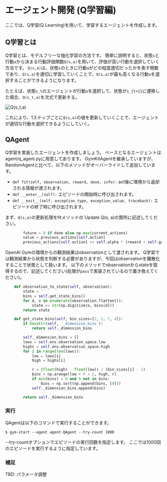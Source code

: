 # エージェント開発 (Q学習編)

ここでは、Q学習(Q Learning)を用いて、学習するエージェントを作成します。

## Q学習とは

Q学習とは、モデルフリーな強化学習の方法です。
簡単に説明すると、状態`s`と行動`a`から決まる行動評価関数`Q(s,a)`を用いて、評価が高い行動を選択していく方法です。
`Q(s,a)`は、状態`s`のときに行動`a`がどの程度適切だったかを表す関数であり、`Q(s,a)`を適切に学習していくことで、`Q(s,a)`が最も高くなる行動`a`を選択することができるようになります。

たとえば、状態`s_t`のエージェントが行動`a`を選択して、状態が`s_{t+1}`に遷移した場合、`Q(s_t,a)`を次式で更新する。

![Q(s\_t,a)](https://wikimedia.org/api/rest_v1/media/math/render/svg/1530febfe82181f7d15ff3bc85c9c04e3ebe8d1c)

これにより、1ステップごとに`Q(s,a)`の値を更新していくことで、エージェントが適切な行動を選択できるようにしていく。

## QAgent

Q学習を実装したエージェントを作成しましょう。
ベースとなるエージェントはagent/q\_agent.pyに用意してあります。
GymKitAgentを継承していますが、RandomAgentと比べて、以下のメソッドがオーバーライドして追加しています。

* `def fit(self, observation, reward, done, info):`
  act後に環境から返却される情報が渡されます。
* `def __enter__(self):`
  エピソードの開始時に呼び出されます。
* `def __exit__(self, exception_type, exception_value, traceback):`
  エピソードの終了時に呼び出されます。

まず、`Q(s,a)`の更新処理をfitメソッドの`Update Q(s, a)の箇所に記述してください。

```python
        future = 0 if done else np.max(current_actions)
        value = previous_actions[self.action]
        previous_actions[self.action] += self.alpha * (reward + self.gamma * future - value)
```

OpenAI Gymの環境からの観測結果はobservationとして渡されます。
Q学習では観測結果から状態を判断する必要がありますが、今回はobservationを離散化することで状態として扱います。
以下のメソッドでobservationからstateを取得するので、記述してください(処理が`pass`で実装されているので置き換えてください)。

```python
    def observation_to_state(self, observation):
        state = ''
        bins = self.get_state_bins()
        for d, o in enumerate(observation.flatten()):
            state += str(np.digitize(o, bins[d]))
        return state

    def get_state_bins(self, bin_sizes=[2, 2, 7, 4]):
        if hasattr(self, '_dimension_bins'):
            return self._dimension_bins

        self._dimension_bins = []
        lows = self.env.observation_space.low
        highs = self.env.observation_space.high
        for i in range(len(lows)):
            low = lows[i]
            high = highs[i]

            r = (float(high) - float(low)) / (bin_sizes[i] - 1)
            bins = np.arange(low + r / 2, high, r)
            if min(bins) < 0 and 0 not in bins:
                bins = np.sort(np.append(bins, [0]))
            self._dimension_bins.append(bins)

        return self._dimension_bins
```

### 実行

QAgentは以下のコマンドで実行することができます。

    $ gym-start --agent agent.QAgent --try-count 1000

--try-countオプションでエピソードの実行回数を指定します。
ここでは1000回のエピソードを実行するように指定しています。

### 補足

TBD: パラメータ調整


